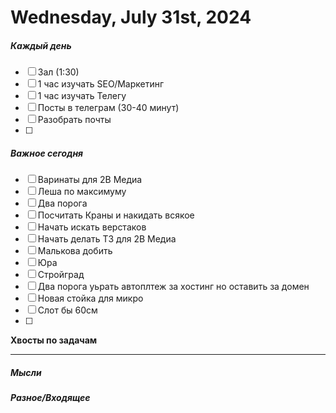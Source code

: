 # Wednesday, July 31st, 2024

##### Каждый день
- [ ] Зал (1:30)
- [ ] 1 час изучать SEO/Маркетинг
- [ ] 1 час изучать Телегу
- [ ] Посты в телеграм  (30-40 минут)
- [ ] Разобрать почты
- [ ] 
##### Важное сегодня
- [ ] Варинаты для 2В Медиа
- [ ] Леша по максимуму
- [ ] Два порога
- [ ] Посчитать Краны и накидать всякое
- [ ] Начать искать верстаков
- [ ] Начать делать ТЗ для 2В Медиа
- [ ] Малькова добить 
- [ ] Юра
- [ ] Стройград
- [ ] Два порога уьрать автоплтеж за хостинг но оставить за домен
- [ ] Новая стойка для микро
- [ ] Слот бы 60см
- [ ] 


**Хвосты по задачам**

---

##### Мысли

##### Разное/Входящее
